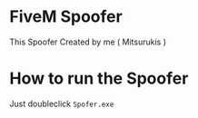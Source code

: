 # FiveM Spoofer
This Spoofer Created by me ( Mitsurukis )

# How to run the Spoofer
Just doubleclick ```Spofer.exe```

